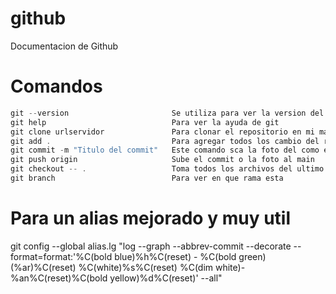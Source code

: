 # github
Documentacion de Github


# Comandos

```c#
git --version                       Se utiliza para ver la version del git en consola
git help                            Para ver la ayuda de git
git clone urlservidor               Para clonar el repositorio en mi maquina local 
git add .                           Para agregar todos los cambio del repositorio al stage
git commit -m "Titulo del commit"   Este comando sca la foto del como esta el repositorio para subirla al head
git push origin                     Sube el commit o la foto al main 
git checkout -- .                   Toma todos los archivos del ultimo commit
git branch                          Para ver en que rama esta
```


# Para un alias mejorado y muy util

git config --global alias.lg "log --graph --abbrev-commit --decorate --format=format:'%C(bold blue)%h%C(reset) - %C(bold green)(%ar)%C(reset) %C(white)%s%C(reset) %C(dim white)- %an%C(reset)%C(bold yellow)%d%C(reset)' --all"
